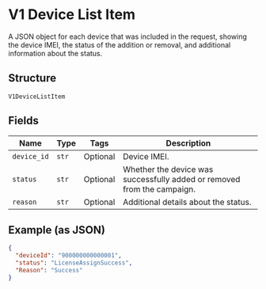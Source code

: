 
# V1 Device List Item

A JSON object for each device that was included in the request, showing the device IMEI, the status of the addition or removal, and additional information about the status.

## Structure

`V1DeviceListItem`

## Fields

| Name | Type | Tags | Description |
|  --- | --- | --- | --- |
| `device_id` | `str` | Optional | Device IMEI. |
| `status` | `str` | Optional | Whether the device was successfully added or removed from the campaign. |
| `reason` | `str` | Optional | Additional details about the status. |

## Example (as JSON)

```json
{
  "deviceId": "900000000000001",
  "status": "LicenseAssignSuccess",
  "Reason": "Success"
}
```

